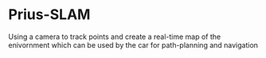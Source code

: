 # Prius-SLAM
Using a camera to track points and create a real-time map of the enivornment which can be used by the car for path-planning and navigation
